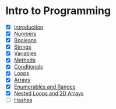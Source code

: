 # Intro to Programming

- [x] [Introduction](./01-introduction)
- [x] [Numbers](./02-numbers)
- [x] [Booleans](./03-booleans)
- [x] [Strings](./04-strings/README.md)
- [x] [Variables](./05-variables)
- [x] [Methods](./06-methods)
- [x] [Condtionals](./07-conditionals)
- [x] [Loops](./08-loops)
- [x] [Arrays](./09-arrays)
- [x] [Enumerables and Ranges](./10-enumerables-and-ranges)
- [x] [Nested Loops and 2D Arrays](./11-nested-loops-and-2d-arrays)
- [ ] [Hashes](./12-hashes)
